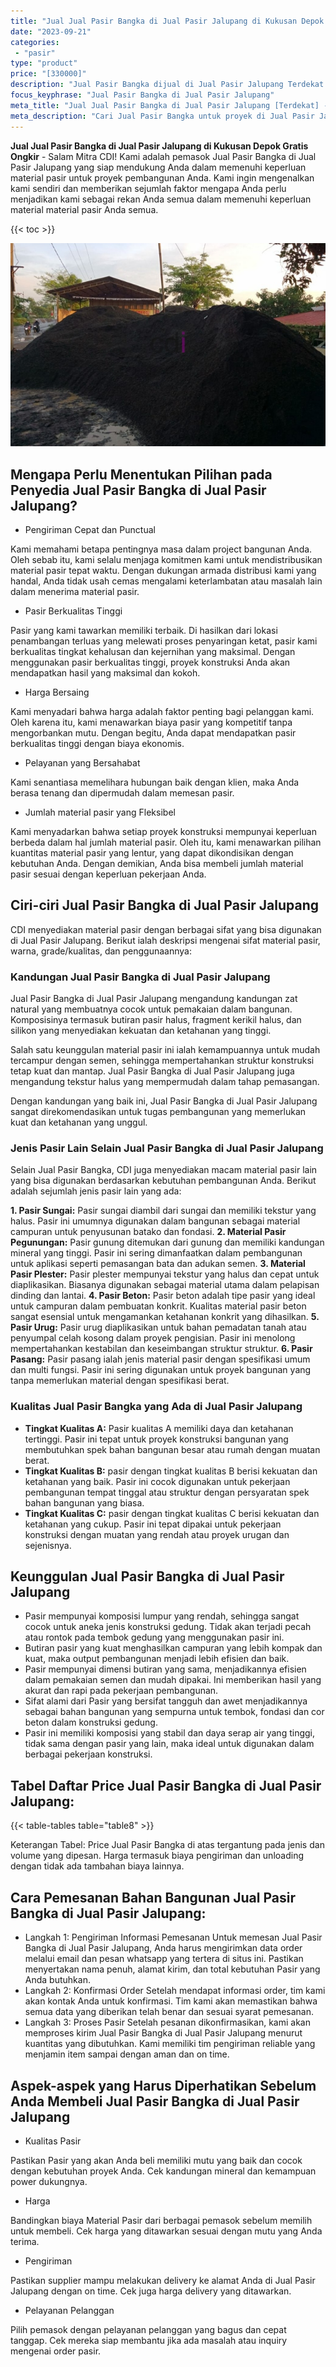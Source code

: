 ```yaml
---
title: "Jual Jual Pasir Bangka di Jual Pasir Jalupang di Kukusan Depok Gratis Ongkir"
date: "2023-09-21"
categories:
 - "pasir"
type: "product"
price: "[330000]"
description: "Jual Pasir Bangka dijual di Jual Pasir Jalupang Terdekat. Jual Pasir Bangka ini sering digunakan dalam proyek konstruksi sebagai material adukan yang berkualitas dan bersih. Silakan hubungi kami untuk informasi lebih lanjut."
focus_keyphrase: "Jual Pasir Bangka di Jual Pasir Jalupang"
meta_title: "Jual Jual Pasir Bangka di Jual Pasir Jalupang [Terdekat] - CDI"
meta_description: "Cari Jual Pasir Bangka untuk proyek di Jual Pasir Jalupang? Kami menyediakan Jual Pasir Bangka berkualitas untuk bahan campuran. Dapatkan penawaran terbaik sekarang."
---
```


**Jual Jual Pasir Bangka di Jual Pasir Jalupang di Kukusan Depok Gratis Ongkir** - Salam Mitra CDI! Kami adalah pemasok Jual Pasir Bangka di Jual Pasir Jalupang yang siap mendukung Anda dalam memenuhi keperluan material pasir untuk proyek pembangunan Anda. Kami ingin mengenalkan kami sendiri dan memberikan sejumlah faktor mengapa Anda perlu menjadikan kami sebagai rekan Anda semua dalam memenuhi keperluan material material pasir Anda semua.

{{< toc >}}

![Jual Jual Pasir Bangka di Jual Pasir Jalupang di Kukusan Depok Gratis Ongkir](/images/pasir/pasir-bangunan-18.jpg)

## Mengapa Perlu Menentukan Pilihan pada Penyedia Jual Pasir Bangka di Jual Pasir Jalupang?

*   Pengiriman Cepat dan Punctual

Kami memahami betapa pentingnya masa dalam project bangunan Anda. Oleh sebab itu, kami selalu menjaga komitmen kami untuk mendistribusikan material pasir tepat waktu. Dengan dukungan armada distribusi kami yang handal, Anda tidak usah cemas mengalami keterlambatan atau masalah lain dalam menerima material pasir.
*   Pasir Berkualitas Tinggi

Pasir yang kami tawarkan memiliki terbaik. Di hasilkan dari lokasi penambangan terluas yang melewati proses penyaringan ketat, pasir kami berkualitas tingkat kehalusan dan kejernihan yang maksimal. Dengan menggunakan pasir berkualitas tinggi, proyek konstruksi Anda akan mendapatkan hasil yang maksimal dan kokoh.
*   Harga Bersaing

Kami menyadari bahwa harga adalah faktor penting bagi pelanggan kami. Oleh karena itu, kami menawarkan biaya pasir yang kompetitif tanpa mengorbankan mutu. Dengan begitu, Anda dapat mendapatkan pasir berkualitas tinggi dengan biaya ekonomis.
*   Pelayanan yang Bersahabat

Kami senantiasa memelihara hubungan baik dengan klien, maka Anda berasa tenang dan dipermudah dalam memesan pasir.
*   Jumlah material pasir yang Fleksibel

Kami menyadarkan bahwa setiap proyek konstruksi mempunyai keperluan berbeda dalam hal jumlah material pasir. Oleh itu, kami menawarkan pilihan kuantitas material pasir yang lentur, yang dapat dikondisikan dengan kebutuhan Anda. Dengan demikian, Anda bisa membeli jumlah material pasir sesuai dengan keperluan pekerjaan Anda.

## Ciri-ciri Jual Pasir Bangka di Jual Pasir Jalupang

CDI menyediakan material pasir dengan berbagai sifat yang bisa digunakan di Jual Pasir Jalupang. Berikut ialah deskripsi mengenai sifat material pasir, warna, grade/kualitas, dan penggunaannya:

### Kandungan Jual Pasir Bangka di Jual Pasir Jalupang

Jual Pasir Bangka di Jual Pasir Jalupang mengandung kandungan zat natural yang membuatnya cocok untuk pemakaian dalam bangunan. Komposisinya termasuk butiran pasir halus, fragment kerikil halus, dan silikon yang menyediakan kekuatan dan ketahanan yang tinggi.

Salah satu keunggulan material pasir ini ialah kemampuannya untuk mudah tercampur dengan semen, sehingga mempertahankan struktur konstruksi tetap kuat dan mantap. Jual Pasir Bangka di Jual Pasir Jalupang juga mengandung tekstur halus yang mempermudah dalam tahap pemasangan.

Dengan kandungan yang baik ini, Jual Pasir Bangka di Jual Pasir Jalupang sangat direkomendasikan untuk tugas pembangunan yang memerlukan kuat dan ketahanan yang unggul.

### Jenis Pasir Lain Selain Jual Pasir Bangka di Jual Pasir Jalupang

Selain Jual Pasir Bangka, CDI juga menyediakan macam material pasir lain yang bisa digunakan berdasarkan kebutuhan pembangunan Anda. Berikut adalah sejumlah jenis pasir lain yang ada:

**1\. Pasir Sungai:** Pasir sungai diambil dari sungai dan memiliki tekstur yang halus. Pasir ini umumnya digunakan dalam bangunan sebagai material campuran untuk penyusunan batako dan fondasi.
**2\. Material Pasir Pegunungan:** Pasir gunung ditemukan dari gunung dan memiliki kandungan mineral yang tinggi. Pasir ini sering dimanfaatkan dalam pembangunan untuk aplikasi seperti pemasangan bata dan adukan semen.
**3\. Material Pasir Plester:** Pasir plester mempunyai tekstur yang halus dan cepat untuk diaplikasikan. Biasanya digunakan sebagai material utama dalam pelapisan dinding dan lantai.
**4\. Pasir Beton:** Pasir beton adalah tipe pasir yang ideal untuk campuran dalam pembuatan konkrit. Kualitas material pasir beton sangat esensial untuk mengamankan ketahanan konkrit yang dihasilkan.
**5\. Pasir Urug:** Pasir urug diaplikasikan untuk bahan pemadatan tanah atau penyumpal celah kosong dalam proyek pengisian. Pasir ini menolong mempertahankan kestabilan dan keseimbangan struktur struktur.
**6\. Pasir Pasang:** Pasir pasang ialah jenis material pasir dengan spesifikasi umum dan multi fungsi. Pasir ini sering digunakan untuk proyek bangunan yang tanpa memerlukan material dengan spesifikasi berat.

### Kualitas Jual Pasir Bangka yang Ada di Jual Pasir Jalupang

*   **Tingkat Kualitas A:** Pasir kualitas A memiliki daya dan ketahanan tertinggi. Pasir ini tepat untuk proyek konstruksi bangunan yang membutuhkan spek bahan bangunan besar atau rumah dengan muatan berat.
*   **Tingkat Kualitas B:** pasir dengan tingkat kualitas B berisi kekuatan dan ketahanan yang baik. Pasir ini cocok digunakan untuk pekerjaan pembangunan tempat tinggal atau struktur dengan persyaratan spek bahan bangunan yang biasa.
*   **Tingkat Kualitas C:** pasir dengan tingkat kualitas C berisi kekuatan dan ketahanan yang cukup. Pasir ini tepat dipakai untuk pekerjaan konstruksi dengan muatan yang rendah atau proyek urugan dan sejenisnya.

## Keunggulan Jual Pasir Bangka di Jual Pasir Jalupang

*   Pasir mempunyai komposisi lumpur yang rendah, sehingga sangat cocok untuk aneka jenis konstruksi gedung. Tidak akan terjadi pecah atau rontok pada tembok gedung yang menggunakan pasir ini.
*   Butiran pasir yang kuat menghasilkan campuran yang lebih kompak dan kuat, maka output pembangunan menjadi lebih efisien dan baik.
*   Pasir mempunyai dimensi butiran yang sama, menjadikannya efisien dalam pemakaian semen dan mudah dipakai. Ini memberikan hasil yang akurat dan rapi pada pekerjaan pembangunan.
*   Sifat alami dari Pasir yang bersifat tangguh dan awet menjadikannya sebagai bahan bangunan yang sempurna untuk tembok, fondasi dan cor beton dalam konstruksi gedung.
*   Pasir ini memiliki komposisi yang stabil dan daya serap air yang tinggi, tidak sama dengan pasir yang lain, maka ideal untuk digunakan dalam berbagai pekerjaan konstruksi.

## Tabel Daftar Price Jual Pasir Bangka di Jual Pasir Jalupang:

{{< table-tables table="table8" >}}

Keterangan Tabel: Price Jual Pasir Bangka di atas tergantung pada jenis dan volume yang dipesan. Harga termasuk biaya pengiriman dan unloading dengan tidak ada tambahan biaya lainnya.

## Cara Pemesanan Bahan Bangunan Jual Pasir Bangka di Jual Pasir Jalupang:

*   Langkah 1: Pengiriman Informasi Pemesanan
Untuk memesan Jual Pasir Bangka di Jual Pasir Jalupang, Anda harus mengirimkan data order melalui email dan pesan whatsapp yang tertera di situs ini. Pastikan menyertakan nama penuh, alamat kirim, dan total kebutuhan Pasir yang Anda butuhkan.
*   Langkah 2: Konfirmasi Order
Setelah mendapat informasi order, tim kami akan kontak Anda untuk konfirmasi. Tim kami akan memastikan bahwa semua data yang diberikan telah benar dan sesuai syarat pemesanan.
*   Langkah 3: Proses Pasir
Setelah pesanan dikonfirmasikan, kami akan memproses kirim Jual Pasir Bangka di Jual Pasir Jalupang menurut kuantitas yang dibutuhkan. Kami memiliki tim pengiriman reliable yang menjamin item sampai dengan aman dan on time.

## Aspek-aspek yang Harus Diperhatikan Sebelum Anda Membeli Jual Pasir Bangka di Jual Pasir Jalupang

*   Kualitas Pasir

Pastikan Pasir yang akan Anda beli memiliki mutu yang baik dan cocok dengan kebutuhan proyek Anda. Cek kandungan mineral dan kemampuan power dukungnya.
*   Harga

Bandingkan biaya Material Pasir dari berbagai pemasok sebelum memilih untuk membeli. Cek harga yang ditawarkan sesuai dengan mutu yang Anda terima.
*   Pengiriman

Pastikan supplier mampu melakukan delivery ke alamat Anda di Jual Pasir Jalupang dengan on time. Cek juga harga delivery yang ditawarkan.
*   Pelayanan Pelanggan

Pilih pemasok dengan pelayanan pelanggan yang bagus dan cepat tanggap. Cek mereka siap membantu jika ada masalah atau inquiry mengenai order pasir.